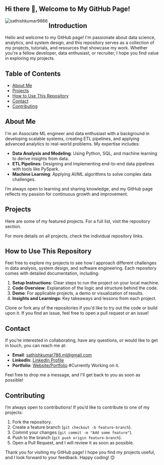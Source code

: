 ## Hi there 👋, Welcome to My GitHub Page!

<!--
**SathishKumar9866/SathishKumar9866** is a ✨ _special_ ✨ repository because its `README.md` (this file) appears on your GitHub profile.

Here are some ideas to get you started:

- 🔭 I’m currently working on ...
- 🌱 I’m currently learning ...
- 👯 I’m looking to collaborate on ...
- 🤔 I’m looking for help with ...
- 💬 Ask me about ...
- 📫 How to reach me: ...
- 😄 Pronouns: ...
- ⚡ Fun fact: ...
-->


<!--<p align="left"> <img src="https://komarev.com/ghpvc/?username=sathishkumar9866&label=Profile%20views&color=0e75b6&style=flat" alt="sathishkumar9866" /> </p>

<p align="left"> <a href="https://github.com/ryo-ma/github-profile-trophy"><img src="https://github-profile-trophy.vercel.app/?username=sathishkumar9866" alt="sathishkumar9866" /></a> </p>-->


<!-- 
</p>

<h3 align="left">Languages and Tools:</h3>
<p align="left"> 
  <a href="https://aws.amazon.com" target="_blank" rel="noreferrer"> 
    <img src="https://raw.githubusercontent.com/devicons/devicon/master/icons/amazonwebservices/amazonwebservices-original-wordmark.svg" alt="aws"  height="40"/>    
    <img width="40" /> 
  </a> 
  <a href="https://azure.microsoft.com/en-in/" target="_blank" rel="noreferrer"> 
    <img src="https://www.vectorlogo.zone/logos/microsoft_azure/microsoft_azure-icon.svg" alt="azure" width="40" height="40"/> </a> 
  <a href="https://www.gnu.org/software/bash/" target="_blank" rel="noreferrer"> 
      <img src="https://www.vectorlogo.zone/logos/gnu_bash/gnu_bash-icon.svg" alt="bash" width="40" height="40"/> </a> 
  <a href="https://www.cprogramming.com/" target="_blank" rel="noreferrer"> 
    <img src="https://raw.githubusercontent.com/devicons/devicon/master/icons/c/c-original.svg" alt="c" width="40" height="40"/> </a> 
  <a href="https://www.w3schools.com/cpp/" target="_blank" rel="noreferrer"> 
    <img src="https://raw.githubusercontent.com/devicons/devicon/master/icons/cplusplus/cplusplus-original.svg" alt="cplusplus" width="40" height="40"/> </a> 
  <a href="https://www.w3schools.com/css/" target="_blank" rel="noreferrer">
    <img src="https://raw.githubusercontent.com/devicons/devicon/master/icons/css3/css3-original-wordmark.svg" alt="css3" width="40" height="40"/> </a> 
  <a href="https://www.docker.com/" target="_blank" rel="noreferrer">
    <img src="https://raw.githubusercontent.com/devicons/devicon/master/icons/docker/docker-original-wordmark.svg" alt="docker" width="40" height="40"/> </a>
  <a href="https://flask.palletsprojects.com/" target="_blank" rel="noreferrer"> 
    <img src="https://www.vectorlogo.zone/logos/pocoo_flask/pocoo_flask-icon.svg" alt="flask" width="40" height="40"/> </a> 
  <a href="https://git-scm.com/" target="_blank" rel="noreferrer">
    <img src="https://www.vectorlogo.zone/logos/git-scm/git-scm-icon.svg" alt="git" width="40" height="40"/> </a>
  <a href="https://www.w3.org/html/" target="_blank" rel="noreferrer"> 
    <img src="https://raw.githubusercontent.com/devicons/devicon/master/icons/html5/html5-original-wordmark.svg" alt="html5" width="40" height="40"/> </a>
  <a href="https://www.java.com" target="_blank" rel="noreferrer">
    <img src="https://raw.githubusercontent.com/devicons/devicon/master/icons/java/java-original.svg" alt="java" width="40" height="40"/> </a>
  <a href="https://developer.mozilla.org/en-US/docs/Web/JavaScript" target="_blank" rel="noreferrer">
    <img src="https://raw.githubusercontent.com/devicons/devicon/master/icons/javascript/javascript-original.svg" alt="javascript" width="40" height="40"/> </a>
  <a href="https://kafka.apache.org/" target="_blank" rel="noreferrer"> 
    <img src="https://www.vectorlogo.zone/logos/apache_kafka/apache_kafka-icon.svg" alt="kafka" width="40" height="40"/> </a> 
  <a href="https://kubernetes.io" target="_blank" rel="noreferrer"> 
    <img src="https://www.vectorlogo.zone/logos/kubernetes/kubernetes-icon.svg" alt="kubernetes" width="40" height="40"/> </a> 
  <a href="https://www.mongodb.com/" target="_blank" rel="noreferrer"> 
    <img src="https://raw.githubusercontent.com/devicons/devicon/master/icons/mongodb/mongodb-original-wordmark.svg" alt="mongodb" width="40" height="40"/> </a> 
  <a href="https://www.mysql.com/" target="_blank" rel="noreferrer"> 
    <img src="https://raw.githubusercontent.com/devicons/devicon/master/icons/mysql/mysql-original-wordmark.svg" alt="mysql" width="40" height="40"/> </a> 
  <a href="https://nodejs.org" target="_blank" rel="noreferrer"> 
    <img src="https://raw.githubusercontent.com/devicons/devicon/master/icons/nodejs/nodejs-original-wordmark.svg" alt="nodejs" width="40" height="40"/> </a> 
  <a href="https://opencv.org/" target="_blank" rel="noreferrer">
    <img src="https://www.vectorlogo.zone/logos/opencv/opencv-icon.svg" alt="opencv" width="40" height="40"/> </a>
  <a href="https://pandas.pydata.org/" target="_blank" rel="noreferrer"> 
    <img src="https://raw.githubusercontent.com/devicons/devicon/2ae2a900d2f041da66e950e4d48052658d850630/icons/pandas/pandas-original.svg" alt="pandas" width="40" height="40"/> </a>
  <a href="https://www.postgresql.org" target="_blank" rel="noreferrer"> 
    <img src="https://raw.githubusercontent.com/devicons/devicon/master/icons/postgresql/postgresql-original-wordmark.svg" alt="postgresql" width="40" height="40"/> </a>
  <a href="https://pytorch.org/" target="_blank" rel="noreferrer">
    <img src="https://www.vectorlogo.zone/logos/pytorch/pytorch-icon.svg" alt="pytorch" width="40" height="40"/> </a> 
  <a href="https://reactjs.org/" target="_blank" rel="noreferrer"> 
    <img src="https://raw.githubusercontent.com/devicons/devicon/master/icons/react/react-original-wordmark.svg" alt="react" width="40" height="40"/> </a> 
  <a href="https://redis.io" target="_blank" rel="noreferrer"> 
    <img src="https://raw.githubusercontent.com/devicons/devicon/master/icons/redis/redis-original-wordmark.svg" alt="redis" width="40" height="40"/> </a> 
  <a href="https://scikit-learn.org/" target="_blank" rel="noreferrer"> 
    <img src="https://upload.wikimedia.org/wikipedia/commons/0/05/Scikit_learn_logo_small.svg" alt="scikit_learn" width="40" height="40"/> </a> 
  <a href="https://seaborn.pydata.org/" target="_blank" rel="noreferrer"> 
    <img src="https://seaborn.pydata.org/_images/logo-mark-lightbg.svg" alt="seaborn" width="40" height="40"/> </a>
  <a href="https://www.typescriptlang.org/" target="_blank" rel="noreferrer"> 
    <img src="https://raw.githubusercontent.com/devicons/devicon/master/icons/typescript/typescript-original.svg" alt="typescript" width="40" height="40"/> </a> 
</p>  -->

<p> <img align="left" src="https://github-readme-stats.vercel.app/api/top-langs?username=sathishkumar9866&show_icons=true&locale=en&layout=compact" alt="sathishkumar9866" /></p>

<!-- <p>&nbsp;<img align="center" src="https://github-readme-stats.vercel.app/api?username=sathishkumar9866&show_icons=true&locale=en" alt="sathishkumar9866" /></p>

<p><img align="center" src="https://github-readme-streak-stats.herokuapp.com/?user=sathishkumar9866&" alt="sathishkumar9866" /></p> -->


###
## Introduction

Hello and welcome to my GitHub page! I'm passionate about data science, analytics, and system design, and this repository serves as a collection of my projects, tutorials, and resources that showcase my work. Whether you're a fellow developer, data enthusiast, or recruiter, I hope you find value in exploring my projects.

## Table of Contents

- [About Me](#about-me)
- [Projects](#projects)
- [How to Use This Repository](#how-to-use-this-repository)
- [Contact](#contact)
- [Contributing](#contributing)

## About Me

I'm an Associate ML engineer and data enthusiast with a background in developing scalable systems, creating ETL pipelines, and applying advanced analytics to real-world problems. 
My expertise includes:
- **Data Analysis and Modeling**: Using Python, SQL, and machine learning to derive insights from data.
- **ETL Pipelines**: Designing and implementing end-to-end data pipelines with tools like PySpark.
- **Machine Learning**: Applying AI/ML algorithms to solve complex data challenges.
  
I’m always open to learning and sharing knowledge, and my GitHub page reflects my passion for continuous growth and improvement.

## Projects

Here are some of my featured projects. For a full list, visit the repository section.
<!--

### 1. **[ETL Pipeline with PySpark](#)**
   - **Overview**: An end-to-end ETL pipeline built using PySpark to process large-scale datasets. The project showcases data extraction, transformation, and loading techniques, optimizing workflows for speed and efficiency.
   - **Skills Used**: PySpark, Data Processing, ETL
   - **Link**: [Project Repo](#)

### 2. **[System Design Case Studies](#)**
   - **Overview**: A collection of system design case studies, where I break down the architecture of real-world systems like Twitter, Uber, and WhatsApp. This project highlights design principles for scalability, performance, and fault tolerance.
   - **Skills Used**: System Design, Scalability, Distributed Systems
   - **Link**: [Project Repo](#)

### 3. **[Predictive Modeling for Mortgage Data](#)**
   - **Overview**: A data science project that uses machine learning to predict mortgage default rates based on historical financial data. Includes data cleaning, feature engineering, and model optimization.
   - **Skills Used**: Python, Machine Learning, Data Analysis
   - **Link**: [Project Repo](#)

### 4. **[Dashboard Visualization with Tableau](#)**
   - **Overview**: Created interactive dashboards for visualizing sales and marketing data. The project demonstrates my ability to turn raw data into meaningful visual insights.
   - **Skills Used**: Tableau, Data Visualization
   - **Link**: [Project Repo](#)
-->
For more details on all projects, check the individual repository links.

## How to Use This Repository

Feel free to explore my projects to see how I approach different challenges in data analysis, system design, and software engineering. Each repository comes with detailed documentation, including:
1. **Setup Instructions**: Clear steps to run the project on your local machine.
2. **Code Overview**: Explanation of the logic and structure behind the code.
3. **Demo**: For applicable projects, a demo or visualization of results.
4. **Insights and Learnings**: Key takeaways and lessons from each project.

Clone or fork any of the repositories if you'd like to try out the code or build upon it. If you find an issue, feel free to open a pull request or an issue!

## Contact

If you’re interested in collaborating, have any questions, or would like to get in touch, you can reach me at:
- **Email**: sathishkumar786.ml@gmail.com
- **LinkedIn**: [LinkedIn Profile](https://github.com/SathishKumar9866)
- **Portfolio**: [Website/Portfolio](#) #Currently Working on it. 

Feel free to drop me a message, and I'll get back to you as soon as possible!

## Contributing

I’m always open to contributions! If you’d like to contribute to one of my projects:
1. Fork the repository.
2. Create a feature branch (`git checkout -b feature-branch`).
3. Commit your changes (`git commit -m "Add some feature"`).
4. Push to the branch (`git push origin feature-branch`).
5. Open a Pull Request, and I will review it as soon as possible.

Thank you for visiting my GitHub page! I hope you find my projects useful, and I look forward to your feedback. Happy coding! 😊

